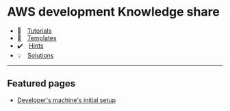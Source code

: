 # AWS development Knowledge share

* :book: [Tutorials](manuals/index.md)  
* :open_file_folder: [Templates](templates) 
* :heavy_check_mark: [Hints](hints/index.md)  
* :bulb: [Solutions]()

---
## Featured pages
* [Developer's machine's initial setup](manuals/developer_initial_setup.md)

